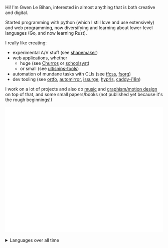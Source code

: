 Hi! I'm Gwen Le Bihan, interested in almost anything that is both creative and digital.

Started programming with python (which I still love and use extensively) and web programming, now diversifying and learning about lower-level languages (Go, and now learning Rust).

I really like creating:

- experimental A/V stuff (see [shapemaker](https://github.com/gwennlbh/shapemaker))
- web applications, whether 
  - huge (see [Churros](https://git.inpt.fr/inp-net/churros) or [schoolsyst](https://github.com/schoolsyst))
  - or small (see [ultisnips-tools](https://github.com/gwenn°-lbh/ultisnips-tools))
- automation of mundane tasks with CLIs (see [ffcss](https://github.com/gwennlbh/ffcss), [fsorg](https://github.com/gwennlbh/fsorg))
- dev tooling (see [ortfo](https://github.com/ortfo), [automirror](https://github.com/inp-net/automirror), [issurge](https://github.com/gwennlbh/issurge), [hyprls](https://github.com/hyprland-community/hyprls), [caddy-i18n](https://github.com/gwennlbh/caddy-i18n))
<!--
- CLIs with pretty interfaces (see [ideaseed](https://github.com/gwenn°-lbh/ideaseed))
- small and [do-one-thing-and-do-it-well](https://en.wikipedia.org/wiki/Unix_philosophy#origin) packages (see [python-strip-ansi](https://github.com/gwenn°-lbh/python-strip-ansi))
-->

I work on a lot of projects and also do [music](https://gwen.works/to/spotify) and [graphism/motion design](https://gwen.works) on top of that, and some small papers/books (not published yet because it's the rough beginnings!)

<!-- I like minimalism, so my website's domain name is just [gwen.works](https://gwen.works) <sub>accessing the `works` array on the `gwen` object ;)</sub> -->

<!-- I started publishing some art stuff [on RedBubble](https://www.redbubble.com/people/gwenn°lbh/shop) as well. -

After 2 intense years of maths in higher education to earn access to highly selective engineering schools called "Grandes Écoles", I got into [ENSEEIHT](https://enseeiht.fr/), one of France's best computer science schools!

I am now (for the school year 2023-2024) the president of my engineering school's computer science association, [net7](https://net7.dev). I contribute a lot to the enhancement of the school's student life with various projects, available on [net7's Gitlab](https://git.inpt.fr/users/lebihae/contributed) -->

![](./github-metrics.svg)

<details>
  <summary>Languages over all time</summary>

  ![Languages over all time](https://wakatime.com/share/@gwen_lbh/c894c8ca-5f9a-4e8d-afa3-36f4d590b120.svg)
  
</details>

